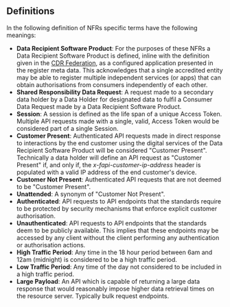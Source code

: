 ## Definitions
In the following definition of NFRs specific terms have the following meanings:

- **Data Recipient Software Product**: For the purposes of these NFRs a Data Recipient Software Product is defined, inline with the definition given in the [CDR Federation](#cdr-federation), as a configured application presented in the register meta data. This acknowledges that a single accredited entity may be able to register multiple independent services (or apps) that can obtain authorisations from consumers independently of each other.
- **Shared Responsibility Data Request**: A request made to a secondary data holder by a Data Holder for designated data to fulfil a Consumer Data Request made by a Data Recipient Software Product.
- **Session**: A session is defined as the life span of a unique Access Token. Multiple API requests made with a single, valid, Access Token would be considered part of a single Session.
- **Customer Present**: Authenticated API requests made in direct response to interactions by the end customer using the digital services of the Data Recipient Software Product will be considered "Customer Present". Technically a data holder will define an API request as "Customer Present" if, and only if, the _x-fapi-customer-ip-address_ header is populated with a valid IP address of the end customer's device.
- **Customer Not Present**: Authenticated API requests that are not deemed to be "Customer Present".
- **Unattended**: A synonym of "Customer Not Present".
- **Authenticated**: API requests to API endpoints that the standards require to be protected by security mechanisms that enforce explicit customer authorisation.
- **Unauthenticated**: API requests to API endpoints that the standards deem to be publicly available. This implies that these endpoints may be accessed by any client without the client performing any authentication or authorisation actions.
- **High Traffic Period**: Any time in the 18 hour period between 6am and 12am (midnight) is considered to be a high traffic period.
- **Low Traffic Period**: Any time of the day not considered to be included in a high traffic period.
- **Large Payload**: An API which is capable of returning a large data response that would reasonably impose higher data retrieval times on the resource server. Typically bulk request endpoints.
